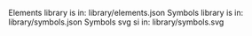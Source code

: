 Elements library is in: library/elements.json
Symbols library is in: library/symbols.json
Symbols svg si in: library/symbols.svg
